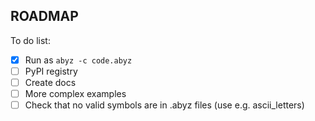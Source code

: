 ## ROADMAP

To do list:

- [x] Run as `abyz -c code.abyz`
- [ ] PyPI registry
- [ ] Create docs
- [ ] More complex examples
- [ ] Check that no valid symbols are in .abyz files (use e.g. ascii_letters)

